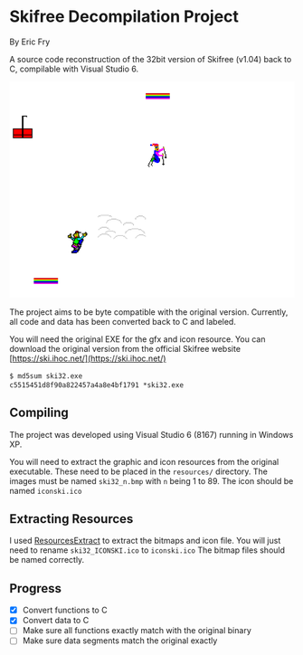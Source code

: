 Skifree Decompilation Project
=============================
By Eric Fry

A source code reconstruction of the 32bit version of Skifree (v1.04) back to C, compilable with Visual Studio 6.

![Skifree](images/skifree.png)

The project aims to be byte compatible with the original version. Currently, all code and data has been converted
back to C and labeled.

You will need the original EXE for the gfx and icon resource. You can download the original version
from the official Skifree website [https://ski.ihoc.net/](https://ski.ihoc.net/)

```
$ md5sum ski32.exe
c5515451d8f90a822457a4a8e4bf1791 *ski32.exe
```

Compiling
---------

The project was developed using Visual Studio 6 (8167) running in Windows XP.

You will need to extract the graphic and icon resources from the original executable.
These need to be placed in the `resources/` directory. The images must be named `ski32_n.bmp`
with `n` being 1 to 89. The icon should be named `iconski.ico`

Extracting Resources
--------------------

I used [ResourcesExtract](https://www.nirsoft.net/utils/resources_extract.html) to extract the bitmaps and icon file.
You will just need to rename `ski32_ICONSKI.ico` to `iconski.ico` The bitmap files should be named correctly.

Progress
----
- [x] Convert functions to C
- [x] Convert data to C
- [ ] Make sure all functions exactly match with the original binary
- [ ] Make sure data segments match the original exactly